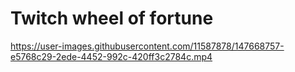 # Twitch wheel of fortune

https://user-images.githubusercontent.com/11587878/147668757-e5768c29-2ede-4452-992c-420ff3c2784c.mp4

